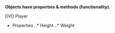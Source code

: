 **Objects have properties & methods (functionality).**

DVD Player
* Properties
..* Height
..* Weight